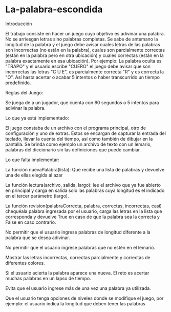 # La-palabra-escondida
Introducción

El trabajo consiste en hacer un juego cuyo objetivo es adivinar una palabra. No se arriesgan letras sino palabras completas. Se sabe de antemano la longitud de la palabra y el juego debe avisar cuales letras de las palabras son incorrectas (no están en la palabra), cuales son parcialmente correctas (están en la palabra pero en otra ubicación) y cuales correctas (están en la palabra exactamente en esa ubicación). Por ejemplo: La palabra oculta es "TRAPO" y el usuario escribe "CUERO" el juego debe avisar que son incorrectas las letras "C U E", es parcialmente correcta "R" y es correcta la "O". Así hasta acertar o acabar 5 intentos o haber transcurrido un tiempo predefinido.


Reglas del Juego:

Se juega de a un jugador, que cuenta con 60 segundos o 5 intentos para adivinar la palabra. 


Lo que ya está implementado:

 El juego constaba de un archivo con el programa principal, otro de configuración y uno de extras. Estos se encargan de capturar la entrada del teclado, llevar la cuenta del tiempo, así como también de dibujar en la pantalla. Se brinda como ejemplo un archivo de texto con un lemario, palabras del diccionario sin las definiciones que puede cambiar.


Lo que falta implementar:

La función nuevaPalabra(lista): Que recibe una lista de palabras y devuelve una de ellas elegida al azar

La función lectura(archivo, salida, largo): lee el archivo que ya fue abierto en principal y carga en salida solo las palabras cuya longitud es el indicado en el tercer parámetro (largo).

La función revision(palabraCorrecta, palabra, correctas, incorrectas, casi) chequéala palabra ingresada por el usuario, carga las letras en la lista que corresponda y devuelve True en caso de que la palabra sea la correcta y False en caso contrario.

No permitir que el usuario ingrese palabras de longitud diferente a la palabra que se desea adivinar.

No permitir que el usuario ingrese palabras que no estén en el lemario.

Mostrar las letras incorrectas, correctas parcialmente y correctas de diferentes colores.

Si el usuario acierta la palabra aparece una nueva. El reto es acertar muchas palabras en un lapso de tiempo.

Evita que el usuario ingrese más de una vez una palabra ya utilizada.

Que el usuario tenga opciones de niveles donde se modifique el juego, por ejemplo: el usuario indica la longitud que deben tener las palabras


